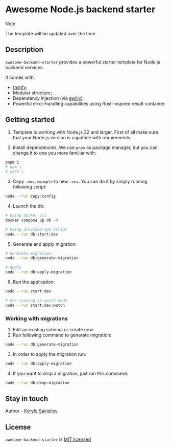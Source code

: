 # Awesome Node.js backend starter

> [!NOTE]  
> The template will be updated over the time

## Description

`awesome-backend-starter` provides a powerful starter template for Node.js backend services.

It comes with:

- [fastify](https://fastify.dev/);
- Modular structure;
- Dependency injection (via [awilix](https://github.com/jeffijoe/awilix));
- Powerful error-handling capabilities using Rust-inspired result container.

## Getting started

1. Template is working with Node.js 22 and larger. First of all make sure that your Node.js version is capatible with requirements.

2. Install dependencies. We use `pnpm` as package manager, but you can change it to one you more familiar with:

```sh
pnpm i
# npm i
# yarn i
```

3. Copy `.env.example` to new `.env`. You can do it by simply running following script:

```sh
node --run copy:config
```

4. Launch the db:

```sh
# Using docker cli
docker compose up db -d

# Using provided npm script
node --run db:start:dev
```

5. Generate and apply migration:

```sh
# Generate migration
node --run db:generate-migration

# Apply
node --run db:apply-migration
```

6. Run the application:

```sh
node --run start:dev

# For running in watch mode
node --run start:dev:watch
```

### Working with migrations

1. Edit an existing schema or create new.
2. Run following command to generate migration:

```sh
node --run db:generate-migration
```

3. In order to apply the migration run:

```sh
node --run db:apply-migration
```

4. If you want to drop a migration, just run this command:

```sh
node --run db:drop-migration
```

## Stay in touch

Author - [Kyrylo Savieliev](https://github.com/OneLiL05)

## License

`awesome-backend-starter` is [MIT licensed](https://github.com/OneLiL05/awesome-backend-starter/blob/main/LICENSE)
